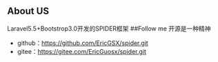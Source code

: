 ## About US
Laravel5.5+Bootstrop3.0开发的SPIDER框架
##Follow me
开源是一种精神
* github：https://github.com/EricGSX/spider.git
* gitee：https://gitee.com/EricGuosx/spider.git
